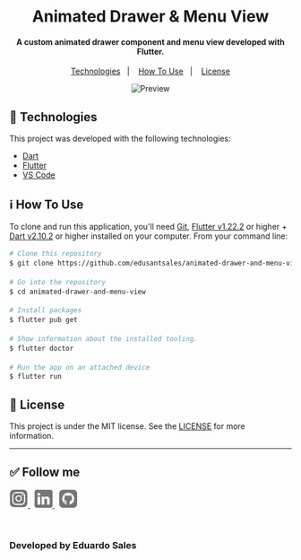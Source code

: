 <h1 align="center">
    Animated Drawer & Menu View
</h1>

<h4 align="center">
  A custom animated drawer component and menu view developed with Flutter.
</h4>

<p align="center">
  <a href="#rocket-technologies">Technologies</a>&nbsp;&nbsp;&nbsp;|&nbsp;&nbsp;&nbsp;
  <a href="#information_source-how-to-use">How To Use</a>&nbsp;&nbsp;&nbsp;|&nbsp;&nbsp;&nbsp;
  <a href="#memo-license">License</a>
</p>

<p align="center">
  <img alt="Preview" src="assets/social/preview.gif" width="300">
</p>

## :rocket: Technologies

This project was developed with the following technologies:

-  [Dart](https://dart.dev/)
-  [Flutter](https://flutter.dev/)
-  [VS Code](https://code.visualstudio.com/)

## :information_source: How To Use

To clone and run this application, you'll need [Git](https://git-scm.com), [Flutter v1.22.2](https://flutter.dev/) or higher + [Dart v2.10.2](https://dart.dev/) or higher installed on your computer. From your command line:

```bash
# Clone this repository
$ git clone https://github.com/edusantsales/animated-drawer-and-menu-view.git rocketshoesRN

# Go into the repository
$ cd animated-drawer-and-menu-view

# Install packages
$ flutter pub get

# Show information about the installed tooling.
$ flutter doctor

# Run the app on an attached device
$ flutter run
```

## :memo: License
This project is under the MIT license. See the [LICENSE](https://github.com/edusantsales/animated-drawer-and-menu-view/blob/master/LICENSE) for more information.

---

## :white_check_mark: Follow me

<p align="left">
  <a href="https://www.instagram.com/edusantsales/">
    <img alt="Instagram" src="assets/social/instagram2.svg" width="33">
  </a>
  &nbsp;
  <a href="https://www.linkedin.com/in/edusantsales/">
    <img alt="Linkedin" src="assets/social/linkedin2.svg" width="32">
  </a>
  &nbsp;
  <a href="https://github.com/edusantsales">
    <img alt="Github" src="assets/social/github.svg" width="32">
  </a>
</p>

<br/>

<h3>Developed by Eduardo Sales</h3>